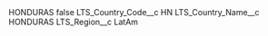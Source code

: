 <?xml version="1.0" encoding="UTF-8"?>
<CustomMetadata xmlns="http://soap.sforce.com/2006/04/metadata" xmlns:xsi="http://www.w3.org/2001/XMLSchema-instance" xmlns:xsd="http://www.w3.org/2001/XMLSchema">
    <label>HONDURAS</label>
    <protected>false</protected>
    <values>
        <field>LTS_Country_Code__c</field>
        <value xsi:type="xsd:string">HN</value>
    </values>
    <values>
        <field>LTS_Country_Name__c</field>
        <value xsi:type="xsd:string">HONDURAS</value>
    </values>
    <values>
        <field>LTS_Region__c</field>
        <value xsi:type="xsd:string">LatAm</value>
    </values>
</CustomMetadata>
